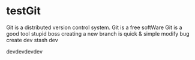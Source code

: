 # testGit
Git is a distributed version control system.
Git is a free softWare
Git is a good tool
stupid boss
creating a new branch is quick & simple
modify bug
create dev
stash dev

devdevdevdev
